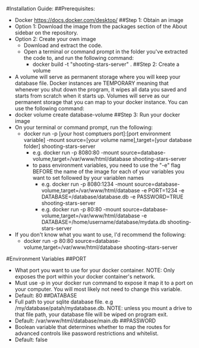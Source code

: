 #Installation Guide:
##Prerequisites:
  - Docker https://docs.docker.com/desktop/
##Step 1: Obtain an image
- Option 1: Download the image from the packages section of the About sidebar on the repository.
- Option 2: Create your own image
  - Download and extract the code.
  - Open a terminal or command prompt in the folder you've extracted the code to, and run the following command:
    - docker build -t "shooting-stars-server" .
##Step 2: Create a volume 
- A volume will serve as permanent storage where you will keep your database file. Docker instances are TEMPORARY meaning that whenever you shut down the program, it wipes all data you saved and starts from scratch when it starts up. Volumes will serve as our permanent storage that you can map to your docker instance. You can use the following command:
- docker volume create database-volume
##Step 3: Run your docker image
- On your terminal or command prompt, run the following:
  - docker run -p [your host comptuers port]:[port environment variable] -mount source=[your volume name],target=[your database folder] shooting-stars-server
    - e.g. docker run -p 8080:80 -mount source=database-volume,target=/var/www/html/database shooting-stars-server
    - to pass environment variables, you need to use the "-e" flag BEFORE the name of the image for each of your variables you want to set followed by your variablen names
      - e.g. docker run -p 8080:1234 -mount source=database-volume,target=/var/www/html/database -e PORT=1234 -e DATABASE=/database/database.db -e PASSWORD=TRUE shooting-stars-server
      - e.g. docker run -p 80:80 -mount source=database-volume,target=/var/www/html/database -e DATABASE=/home/username/database/mydata.db shooting-stars-server
- If you don't know what you want to use, I'd recommend the following:
  - docker run -p 80:80 source=database-volume,target=/var/www/html/database shooting-stars-server


#Environment Variables
##PORT 
- What port you want to use for your docker container. NOTE: Only exposes the port within your docker container's network.
- Must use -p in your docker run command to expose it map it to a port on your computer. You will most likely not need to change this variable.
- Default: 80
##DATABASE 
- Full path to your sqlite database file. e.g /my/database/patah/mydatabase.db. NOTE: unless you mount a drive to that file path, your database file will be wiped on program exit.
- Default: /var/www/html/database/main.db 
##PASSWORD
- Boolean variable that determines whether to map the routes for advanced controls like password restrictions and whitelist.
- Default: false